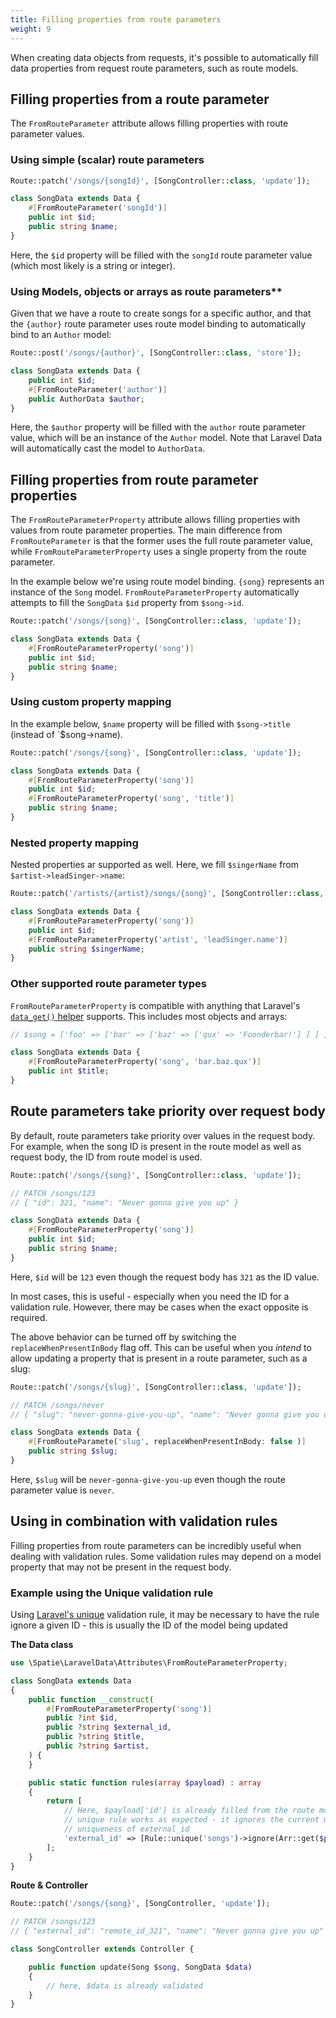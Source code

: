 ```yaml
---
title: Filling properties from route parameters
weight: 9
---
```


When creating data objects from requests, it's possible to automatically fill data properties from request route parameters, such as route models.

## Filling properties from a route parameter

The `FromRouteParameter` attribute allows filling properties with route parameter values. 

### Using simple (scalar) route parameters

```php
Route::patch('/songs/{songId}', [SongController::class, 'update']);

class SongData extends Data {
    #[FromRouteParameter('songId')]
    public int $id;
    public string $name;
}
```
Here, the `$id` property will be filled with the `songId` route parameter value (which most likely is a string or integer).
### Using Models, objects or arrays as route parameters**


Given that we have a route to create songs for a specific author, and that the `{author}` route parameter uses route model binding to automatically bind to an `Author` model: 

```php
Route::post('/songs/{author}', [SongController::class, 'store']);

class SongData extends Data {
    public int $id;
    #[FromRouteParameter('author')]
    public AuthorData $author;
}
```
Here, the `$author` property will be filled with the `author` route parameter value, which will be an instance of the `Author` model. Note that Laravel Data will automatically cast the model to `AuthorData`.

## Filling properties from route parameter properties

The `FromRouteParameterProperty` attribute allows filling properties with values from route parameter properties. The main difference from `FromRouteParameter` is that the former uses the full route parameter value, while `FromRouteParameterProperty` uses a single property from the route parameter.  

In the example below we're using route model binding. `{song}` represents an instance of the `Song` model. `FromRouteParameterProperty` automatically attempts to fill the `SongData` `$id` property from `$song->id`.

```php
Route::patch('/songs/{song}', [SongController::class, 'update']);

class SongData extends Data {
    #[FromRouteParameterProperty('song')]
    public int $id;
    public string $name;
}
```
### Using custom property mapping

In the example below, `$name` property will be filled with `$song->title` (instead of `$song->name).

```php
Route::patch('/songs/{song}', [SongController::class, 'update']);

class SongData extends Data {
    #[FromRouteParameterProperty('song')]
    public int $id;
    #[FromRouteParameterProperty('song', 'title')]
    public string $name;
}
```

### Nested property mapping

Nested properties ar supported as well. Here, we fill `$singerName` from `$artist->leadSinger->name`: 

```php
Route::patch('/artists/{artist}/songs/{song}', [SongController::class, 'update']);

class SongData extends Data {
    #[FromRouteParameterProperty('song')]
    public int $id;
    #[FromRouteParameterProperty('artist', 'leadSinger.name')]
    public string $singerName;
}
```

### Other supported route parameter types

`FromRouteParameterProperty` is compatible with anything that Laravel's [`data_get()` helper](https://laravel.com/docs/9.x/helpers#method-data-get) supports. This includes most objects and arrays:

```php
// $song = ['foo' => ['bar' => ['baz' => ['qux' => 'Foonderbar!'] ] ] ];

class SongData extends Data {
    #[FromRouteParameterProperty('song', 'bar.baz.qux')]
    public int $title;
}
```

## Route parameters take priority over request body

By default, route parameters take priority over values in the request body. For example, when the song ID is present in the route model as well as request body, the ID from route model is used. 

```php
Route::patch('/songs/{song}', [SongController::class, 'update']);

// PATCH /songs/123
// { "id": 321, "name": "Never gonna give you up" }

class SongData extends Data {
    #[FromRouteParameterProperty('song')]
    public int $id;
    public string $name;
}
```
Here, `$id` will be `123` even though the request body has `321` as the ID value.

In most cases, this is useful - especially when you need the ID for a validation rule. However, there may be cases when the exact opposite is required.

The above behavior can be turned off by switching the `replaceWhenPresentInBody` flag off. This can be useful when you _intend_ to allow updating a property that is present in a route parameter, such as a slug:

```php
Route::patch('/songs/{slug}', [SongController::class, 'update']);

// PATCH /songs/never
// { "slug": "never-gonna-give-you-up", "name": "Never gonna give you up" }

class SongData extends Data {
    #[FromRouteParamete('slug', replaceWhenPresentInBody: false )]
    public string $slug;
}
```

Here, `$slug` will be `never-gonna-give-you-up` even though the route parameter value is `never`.

## Using in combination with validation rules

Filling properties from route parameters can be incredibly useful when dealing with validation rules. Some validation rules may depend on a model property that may not be present in the request body.

### Example using the Unique validation rule

Using [Laravel's unique](https://laravel.com/docs/9.x/validation#rule-unique) validation rule, it may be necessary to have the rule ignore a given ID - this is usually the ID of the model being updated

**The Data class**

```php
use \Spatie\LaravelData\Attributes\FromRouteParameterProperty;

class SongData extends Data
{
    public function __construct(
        #[FromRouteParameterProperty('song')]
        public ?int $id,
        public ?string $external_id,
        public ?string $title,
        public ?string $artist,
    ) {
    }

    public static function rules(array $payload) : array
    {   
        return [
            // Here, $payload['id'] is already filled from the route model, so the following
            // unique rule works as expected - it ignores the current model when validating
            // uniqueness of external_id 
            'external_id' => [Rule::unique('songs')->ignore(Arr::get($payload, 'id'))],
        ];
    }
}
```
**Route & Controller**

```php
Route::patch('/songs/{song}', [SongController, 'update']);

// PATCH /songs/123
// { "external_id": "remote_id_321", "name": "Never gonna give you up" }

class SongController extends Controller {

    public function update(Song $song, SongData $data)
    {
        // here, $data is already validated
    }
}
```
